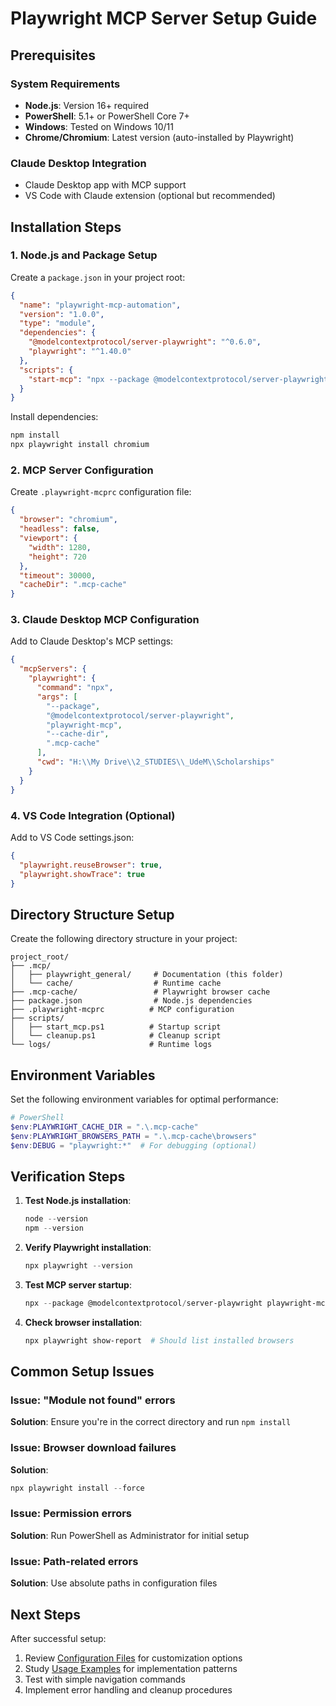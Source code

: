 # Playwright MCP Server Setup Guide

## Prerequisites

### System Requirements
- **Node.js**: Version 16+ required
- **PowerShell**: 5.1+ or PowerShell Core 7+
- **Windows**: Tested on Windows 10/11
- **Chrome/Chromium**: Latest version (auto-installed by Playwright)

### Claude Desktop Integration
- Claude Desktop app with MCP support
- VS Code with Claude extension (optional but recommended)

## Installation Steps

### 1. Node.js and Package Setup

Create a `package.json` in your project root:

```json
{
  "name": "playwright-mcp-automation",
  "version": "1.0.0",
  "type": "module",
  "dependencies": {
    "@modelcontextprotocol/server-playwright": "^0.6.0",
    "playwright": "^1.40.0"
  },
  "scripts": {
    "start-mcp": "npx --package @modelcontextprotocol/server-playwright playwright-mcp --cache-dir .mcp-cache"
  }
}
```

Install dependencies:
```powershell
npm install
npx playwright install chromium
```

### 2. MCP Server Configuration

Create `.playwright-mcprc` configuration file:

```json
{
  "browser": "chromium",
  "headless": false,
  "viewport": {
    "width": 1280,
    "height": 720
  },
  "timeout": 30000,
  "cacheDir": ".mcp-cache"
}
```

### 3. Claude Desktop MCP Configuration

Add to Claude Desktop's MCP settings:

```json
{
  "mcpServers": {
    "playwright": {
      "command": "npx",
      "args": [
        "--package",
        "@modelcontextprotocol/server-playwright",
        "playwright-mcp",
        "--cache-dir",
        ".mcp-cache"
      ],
      "cwd": "H:\\My Drive\\2_STUDIES\\_UdeM\\Scholarships"
    }
  }
}
```

### 4. VS Code Integration (Optional)

Add to VS Code settings.json:
```json
{
  "playwright.reuseBrowser": true,
  "playwright.showTrace": true
}
```

## Directory Structure Setup

Create the following directory structure in your project:

```
project_root/
├── .mcp/
│   ├── playwright_general/     # Documentation (this folder)
│   └── cache/                  # Runtime cache
├── .mcp-cache/                 # Playwright browser cache
├── package.json                # Node.js dependencies
├── .playwright-mcprc          # MCP configuration
├── scripts/
│   ├── start_mcp.ps1          # Startup script
│   └── cleanup.ps1            # Cleanup script
└── logs/                      # Runtime logs
```

## Environment Variables

Set the following environment variables for optimal performance:

```powershell
# PowerShell
$env:PLAYWRIGHT_CACHE_DIR = ".\.mcp-cache"
$env:PLAYWRIGHT_BROWSERS_PATH = ".\.mcp-cache\browsers"
$env:DEBUG = "playwright:*"  # For debugging (optional)
```

## Verification Steps

1. **Test Node.js installation**:
   ```powershell
   node --version
   npm --version
   ```

2. **Verify Playwright installation**:
   ```powershell
   npx playwright --version
   ```

3. **Test MCP server startup**:
   ```powershell
   npx --package @modelcontextprotocol/server-playwright playwright-mcp --cache-dir .mcp-cache
   ```

4. **Check browser installation**:
   ```powershell
   npx playwright show-report  # Should list installed browsers
   ```

## Common Setup Issues

### Issue: "Module not found" errors
**Solution**: Ensure you're in the correct directory and run `npm install`

### Issue: Browser download failures
**Solution**: 
```powershell
npx playwright install --force
```

### Issue: Permission errors
**Solution**: Run PowerShell as Administrator for initial setup

### Issue: Path-related errors
**Solution**: Use absolute paths in configuration files

## Next Steps

After successful setup:
1. Review [Configuration Files](./config/) for customization options
2. Study [Usage Examples](./examples/) for implementation patterns
3. Test with simple navigation commands
4. Implement error handling and cleanup procedures
